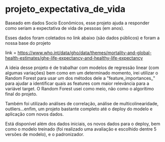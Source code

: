 # projeto_expectativa_de_vida
 Baseado em dados Socio Econômicos, esse projeto ajuda a responder como seriam a expectativa de vida de pessoas (em anos).

 Esses dados foram coletados no link abaixo (são dados públicos) e foram a nossa base do projeto
 
 link = https://www.who.int/data/gho/data/themes/mortality-and-global-health-estimates/ghe-life-expectancy-and-healthy-life-expectancy

 A ideia desse projeto é de trabalhar com modelos de regressão linear (com algumas variações) bem como em um determinado momento, irei utilizar o Random Forest para usar um dos métodos dele
 a "feature_importances_" para ajudar a identificar quais as features com maior relevância para a variável target.
 O Random Forest usei como meio, não como o algorítimo final do projeto.

 Também foi utilizado análises de correlação, análise de multicolinearidade, outliers...enfim, um projeto bastante completo até o deploy do modelo e aplicação com novos dados.

 Está disponível além dos dados iniciais, os novos dados para o deploy, bem como o modelo treinado (foi realizado uma avaliação e escolhido dentre 5 versões de modelo), e o padronizador.

